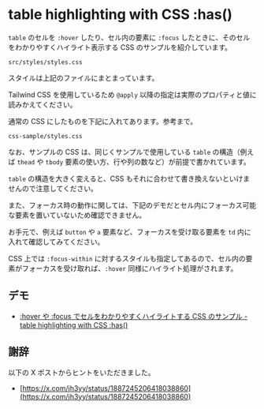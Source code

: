 # table highlighting with CSS :has()

`table` のセルを `:hover` したり、セル内の要素に `:focus` したときに、そのセルをわかりやすくハイライト表示する CSS のサンプルを紹介しています。

```
src/styles/styles.css
```

スタイルは上記のファイルにまとまっています。

Tailwind CSS を使用しているため `@apply` 以降の指定は実際のプロパティと値に読みかえてください。

通常の CSS にしたものを下記に入れてあります。参考まで。

```
css-sample/styles.css
```

なお、サンプルの CSS は、同じくサンプルで使用している `table` の構造（例えば `thead` や `tbody` 要素の使い方、行や列の数など）が前提で書かれています。

`table` の構造を大きく変えると、CSS もそれに合わせて書き換えないといけませんので注意してください。

また、フォーカス時の動作に関しては、下記のデモだとセル内にフォーカス可能な要素を置いていないため確認できません。

お手元で、例えば `button` や `a` 要素など、フォーカスを受け取る要素を `td` 内に入れて確認してみてください。

CSS 上では `:focus-within` に対するスタイルも指定してあるので、セル内の要素がフォーカスを受け取れば、`:hover` 同様にハイライト処理がされます。

## デモ

- [:hover や :focus でセルをわかりやすくハイライトする CSS のサンプル - table highlighting with CSS :has()](https://burnworks.github.io/table-hover-highlighting-css/)

## 謝辞

以下の X ポストからヒントをいただきました。

- [https://x.com/jh3yy/status/1887245206418038860](https://x.com/jh3yy/status/1887245206418038860)

